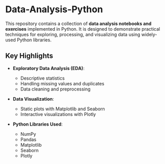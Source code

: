 # Data-Analysis-Python

This repository contains a collection of **data analysis notebooks and exercises** implemented in Python. It is designed to demonstrate practical techniques for exploring, processing, and visualizing data using widely-used Python libraries.

## Key Highlights

- **Exploratory Data Analysis (EDA)**:  
  - Descriptive statistics  
  - Handling missing values and duplicates  
  - Data cleaning and preprocessing  

- **Data Visualization**:  
  - Static plots with Matplotlib and Seaborn  
  - Interactive visualizations with Plotly  

- **Python Libraries Used**:  
  - NumPy  
  - Pandas  
  - Matplotlib  
  - Seaborn  
  - Plotly  


